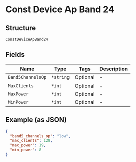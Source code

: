 
# Const Device Ap Band 24

## Structure

`ConstDeviceApBand24`

## Fields

| Name | Type | Tags | Description |
|  --- | --- | --- | --- |
| `Band5ChannelsOp` | `*string` | Optional | - |
| `MaxClients` | `*int` | Optional | - |
| `MaxPower` | `*int` | Optional | - |
| `MinPower` | `*int` | Optional | - |

## Example (as JSON)

```json
{
  "band5_channels_op": "low",
  "max_clients": 128,
  "max_power": 19,
  "min_power": 8
}
```

